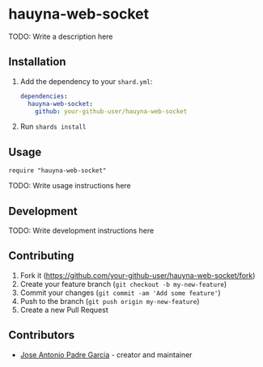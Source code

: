 # hauyna-web-socket

TODO: Write a description here

## Installation

1. Add the dependency to your `shard.yml`:

   ```yaml
   dependencies:
     hauyna-web-socket:
       github: your-github-user/hauyna-web-socket
   ```

2. Run `shards install`

## Usage

```crystal
require "hauyna-web-socket"
```

TODO: Write usage instructions here

## Development

TODO: Write development instructions here

## Contributing

1. Fork it (<https://github.com/your-github-user/hauyna-web-socket/fork>)
2. Create your feature branch (`git checkout -b my-new-feature`)
3. Commit your changes (`git commit -am 'Add some feature'`)
4. Push to the branch (`git push origin my-new-feature`)
5. Create a new Pull Request

## Contributors

- [Jose Antonio Padre Garcia](https://github.com/your-github-user) - creator and maintainer
